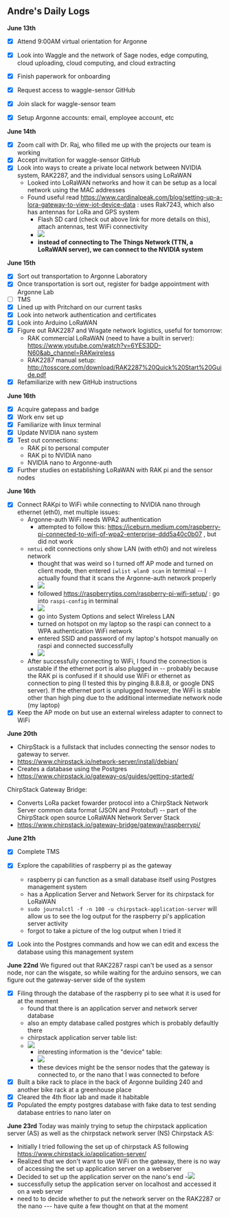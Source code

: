 ## Andre's Daily Logs ##

**June 13th**
* [x] Attend 9:00AM virtual orientation for Argonne
* [x] Look into Waggle and the network of Sage nodes, edge computing, cloud uploading, cloud computing, and cloud extracting
* [x] Finish paperwork for onboarding
* [x] Request access to waggle-sensor GitHub
* [x] Join slack for waggle-sensor team
* [x] Setup Argonne accounts: email, employee account, etc


**June 14th**
* [x] Zoom call with Dr. Raj, who filled me up with the projects our team is working
* [x] Accept invitation for waggle-sensor GitHub
* [x] Look into ways to create a private local network between NVIDIA system, RAK2287, and the individual sensors using LoRaWAN
    - Looked into LoRaWAN networks and how it can be setup as a local network using the MAC addresses
    - Found useful read https://www.cardinalpeak.com/blog/setting-up-a-lora-gateway-to-view-iot-device-data : uses Rak7243, which also has antennas for LoRa and GPS system
        - Flash SD card (check out above link for more details on this), attach antennas, test WiFi connectivity
        - ![](https://i.imgur.com/uVBMwVY.png)
        - **instead of connecting to The Things Network (TTN, a LoRaWAN server), we can connect to the NVIDIA system**

**June 15th**
* [x] Sort out transportation to Argonne Laboratory
* [x] Once transportation is sort out, register for badge appointment with Argonne Lab
* [ ] TMS
* [x] Lined up with Pritchard on our current tasks
* [x] Look into network authentication and certificates
* [x] Look into Arduino LoRaWAN
* [x] Figure out RAK2287 and Wisgate network logistics, useful for tomorrow:
    - RAK commercial LoRaWAN (need to have a built in server): https://www.youtube.com/watch?v=6YES3DD-N60&ab_channel=RAKwireless
    - RAK2287 manual setup:
http://tosscore.com/download/RAK2287%20Quick%20Start%20Guide.pdf
* [x] Refamiliarize with new GitHub instructions

**June 16th**
* [x] Acquire gatepass and badge
* [x] Work env set up
* [x] Familiarize with linux terminal
* [x] Update NVIDIA nano system
* [x] Test out connections:
    - RAK pi to personal computer
    - RAK pi to NVIDIA nano
    - NVIDIA nano to Argonne-auth
* [x] Further studies on establishing LoRaWAN with RAK pi and the sensor nodes

**June 16th**
* [x] Connect RAKpi to WiFi while connecting to NVIDIA nano through ethernet (eth0), met multiple issues:
    - Argonne-auth WiFi needs WPA2 authentication
        - attempted to follow this: https://iceburn.medium.com/raspberry-pi-connected-to-wifi-of-wpa2-enterprise-ddd5a40c0b07 , but did not work
    - `nmtui` edit connections only show LAN (with eth0) and not wireless network
        - thought that was weird so I turned off AP mode and turned on client mode, then entered `iwlist wlan0 scan` in terminal -- I actually found that it scans the Argonne-auth network properly
        - ![](https://i.imgur.com/q833fFO.png)
        - followed https://raspberrytips.com/raspberry-pi-wifi-setup/ : go into `raspi-config` in terminal
        - ![](https://i.imgur.com/dbSRSyL.jpg)
        - go into System Options and select Wireless LAN
        - turned on hotspot on my laptop so the raspi can connect to a WPA authentication WiFi network
        - entered SSID and password of my laptop's hotspot manually on raspi and connected successfully
        - ![](https://i.imgur.com/iJiLZGU.png)
    - After successfully connecting to WiFi, I found the connection is unstable if the ethernet port is also plugged in -- probably because the RAK pi is confused if it should use WiFi or ethernet as connection to ping (I tested this by pinging 8.8.8.8, or google DNS server). If the ethernet port is unplugged however, the WiFi is stable other than high ping due to the additional intermediate network node (my laptop)
* [x] Keep the AP mode on but use an external wireless adapter to connect to WiFi

**June 20th**
- ChirpStack is a fullstack that includes connecting the sensor nodes to gateway to server.
- https://www.chirpstack.io/network-server/install/debian/
- Creates a database using the Postgres
- https://www.chirpstack.io/gateway-os/guides/getting-started/

ChirpStack Gateway Bridge:
- Converts LoRa packet fowarder protocol into a ChirpStack Network Server common data format (JSON and Protobuf) -- part of the ChirpStack open source LoRaWAN Network Server Stack
- https://www.chirpstack.io/gateway-bridge/gateway/raspberrypi/


**June 21th**
* [x] Complete TMS
* [x] Explore the capabilities of raspberry pi as the gateway
    - raspberry pi can function as a small database itself using Postgres management system
    - has a Application Server and Network Server for its chirpstack for LoRaWAN
    - `sudo journalctl -f -n 100 -u chirpstack-application-server` will allow us to see the log output for the raspberry pi's application server activity
    - forgot to take a picture of the log output when I tried it
* [x] Look into the Postgres commands and how we can edit and excess the database using this management system


**June 22nd**
We figured out that RAK2287 raspi can't be used as a sensor node, nor can the wisgate, so while waiting for the arduino sensors, we can figure out the gateway-server side of the system
* [x] Filing through the database of the raspberry pi to see what it is used for at the moment
    - found that there is an application server and network server database
    - also an empty database called postgres which is probably defaultly there
    - chirpstack application server table list:
    - ![](https://i.imgur.com/OWpuSMc.jpg)
        - interesting information is the "device" table:
        - ![](https://i.imgur.com/6CzwlqX.png)
        - these devices might be the sensor nodes that the gateway is connected to, or the nano that I was connected to before
* [x] Built a bike rack to place in the back of Argonne building 240 and another bike rack at a greenhouse place
* [x] Cleared the 4th floor lab and made it habitable
* [x] Populated the empty postgres database with fake data to test sending database entries to nano later on

**June 23rd**
Today was mainly trying to setup the chirpstack application server (AS) as well as the chirpstack network server (NS)
Chirpstack AS:
- Initially I tried following the set up of chirpstack AS following https://www.chirpstack.io/application-server/
- Realized that we don't want to use WiFi on the gateway, there is no way of accessing the set up application server on a webserver
- Decided to set up the application server on the nano's end
-![](https://i.imgur.com/eRYX8B0.jpg)
- successfully setup the application server on localhost and accessed it on a web server
- need to to decide whether to put the network server on the RAK2287 or the nano --- have quite a few thought on that at the moment
